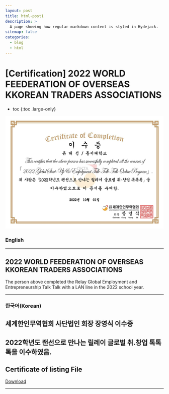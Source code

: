 ```yaml
---
layout: post
title: html-post1
description: >
  A page showing how regular markdown content is styled in Hydejack.
sitemap: false
categories:
  - blog
  - html
---
```


# [Certification] 2022 WORLD FEEDERATION OF OVERSEAS KKOREAN TRADERS ASSOCIATIONS

* toc
{:toc .large-only}


![screenshot](/assets/img/blog/trader.jpeg)

### English
---
## 2022 WORLD FEEDERATION OF OVERSEAS KKOREAN TRADERS ASSOCIATIONS
 The person above completed the Relay Global Employment and Entrepreneurship Talk Talk with a LAN line in the 2022 school year.

 
---

### 한국어(Korean)
## 세계한인무역협회 사단법인 회장 장영식 이수증
  
  2022학년도 랜선으로 만나는 릴레이 글로벌 취.창업 톡톡톡을 이수하였음.
---

## Certificate of listing File
[Download](https://bit.ly/3MB6aSk)

---